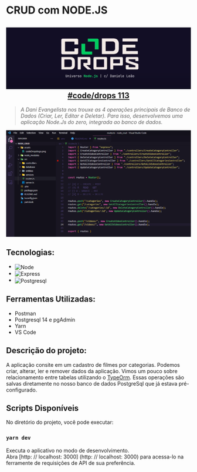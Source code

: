#  CRUD com NODE.JS
<a href="https://www.youtube.com/watch?v=9AO2hZJsHrs" align=center>

## ![Code Drops](assets/codeDropslogo.png) #code/drops 113
</a>

>  *A Dani Evangelista nos trouxe as 4 operações principais de Banco de Dados (Criar, Ler, Editar e Deletar). Para isso, desenvolvemos uma aplicação Node.Js do zero, integrada ao banco de dados.*

<img alt="screeshot" align="center" src="./assets/appCRUDnodeJs.png">


## Tecnologias:
- <img alt="Node" align="center" src="https://img.shields.io/badge/Node.js-339933?style=for-the-badge&logo=nodedotjs&logoColor=white"/>
- <img alt="Express" align="center" src="https://img.shields.io/badge/Express.js-000000?style=for-the-badge&logo=express&logoColor=white">
- <img alt="Postgresql" align="center" src="https://img.shields.io/badge/PostgreSQL-316192?style=for-the-badge&logo=postgresql&logoColor=white">

## Ferramentas Utilizadas:

- Postman
- Postgresql 14 e pgAdmin
- Yarn
- VS Code

## Descrição do projeto:
A aplicação consite em um cadastro de filmes por categorias. Podemos criar, alterar, ler e remover dados da aplicação. Vimos um pouco sobre relacionamento entre tabelas utilizando o <a href="https://typeorm.io/#/">TypeOrm</a>. Essas operações são salvas diretamente no nosso banco de dados PostgreSql que já estava pré-configurado.

## Scripts Disponíveis

No diretório do projeto, você pode executar:

### `yarn dev`

Executa o aplicativo no modo de desenvolvimento. \
Abra [http: // localhost: 3000] (http: // localhost: 3000) para acessa-lo na ferramente de requisições de API de sua preferência.


